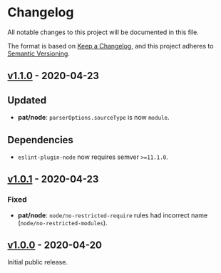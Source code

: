 # Changelog

All notable changes to this project will be documented in this file.

The format is based on [Keep a Changelog](https://keepachangelog.com/en/1.0.0/),
and this project adheres to [Semantic Versioning](https://semver.org/spec/v2.0.0.html).

## [v1.1.0]() - 2020-04-23

## Updated

- **pat/node**: `parserOptions.sourceType` is now `module`.

## Dependencies

- `eslint-plugin-node` now requires semver `>=11.1.0`.

## [v1.0.1]() - 2020-04-23

### Fixed

- **pat/node**: `node/no-restricted-require` rules had incorrect name (`node/no-restricted-modules`).

## [v1.0.0]() - 2020-04-20

Initial public release.